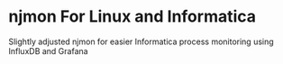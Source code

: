 # njmon For Linux and Informatica
Slightly adjusted njmon for easier Informatica process monitoring using InfluxDB and Grafana
